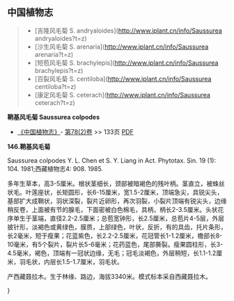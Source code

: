 

## 中国植物志

> * [吉隆风毛菊  S.  andryaloides](http://www.iplant.cn/info/Saussurea andryaloides?t=z)
> * [沙生风毛菊  S.  arenaria](http://www.iplant.cn/info/Saussurea arenaria?t=z)
> * [短苞风毛菊  S.  brachylepis](http://www.iplant.cn/info/Saussurea brachylepis?t=z)
> * [百裂风毛菊  S.  centiloba](http://www.iplant.cn/info/Saussurea centiloba?t=z)
> * [康定风毛菊  S.  ceterach](http://www.iplant.cn/info/Saussurea ceterach?t=z)

**鞘基风毛菊 Saussurea colpodes**

* [《中国植物志》](http://www.iplant.cn/frps)- [第78(2)卷](http://www.iplant.cn/frps/vol/78(2)) >> 133页 [PDF](http://www.iplant.cn/frps/pdf/78(2)/133a.PDF)

**146.鞘基风毛菊**

Saussurea colpodes Y. L. Chen et S. Y. Liang in Act. Phytotax. Sin. 19 (1): 104. 1981;西藏植物志4: 908. 1985.

多年生草本，高3-5厘米。根状茎细长，颈部被暗褐色的残叶柄。茎直立，被蛛丝状毛。叶莲座状，长矩圆形，长6-15厘米，宽1.5-2厘米，顶端急尖，具锐尖头，基部扩大成鞘状，羽状深裂，裂片近卵形，再次羽裂，小裂片顶端有锐尖头，边缘稍反卷，上面被有节的腺毛，下面密被白色棉毛，具柄，柄长2-3.5厘米。头状花序单生于茎端，直径2.2-2.5厘米；总苞宽钟形，长2.5厘米，总苞片4-5层，外层披针形，淡褐色或黄绿色，膜质，上部绿色，叶状，反折，有的具齿，托片条形，长2毫米，短于瘦果；花蓝紫色，长2.2-2.5厘米，花冠管长1-1.2厘米，檐部长8-10毫米，有5个裂片，裂片长5-6毫米；花药蓝色，尾部撕裂。瘦果圆柱形，长3-4.5毫米，褐色，顶端有一冠状边缘，无毛；冠毛淡褐色，外层稍短，长1.1-1.2厘米，羽毛状，内层长1.5-1.7厘米，羽毛状。

产西藏聂拉木。生于林缘、路边，海拔3340米。模式标本采自西藏聂拉木。

}